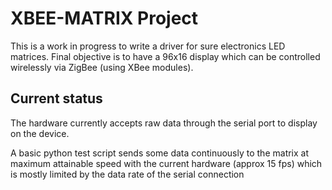 # XBEE-MATRIX Project

This is a work in progress to write a driver for sure electronics LED matrices.
Final objective is to have a 96x16 display which can be controlled wirelessly via ZigBee (using XBee modules).

## Current status

The hardware currently accepts raw data through the serial port to display on the device.

A basic python test script sends some data continuously to the matrix at maximum attainable speed with the current hardware (approx 15 fps) which is mostly limited by the data rate of the serial connection
